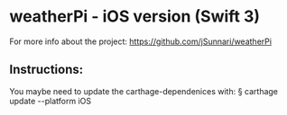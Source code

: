 # weatherPi - iOS version (Swift 3)
For more info about the project: https://github.com/jSunnari/weatherPi

## Instructions:
You maybe need to update the carthage-dependenices with:
§ carthage update --platform iOS
